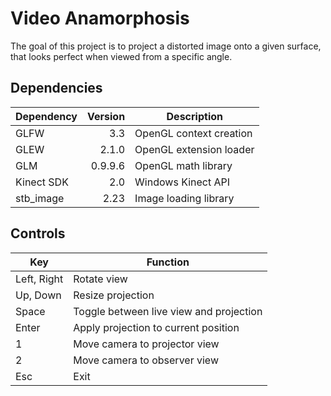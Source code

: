 # Video Anamorphosis

The goal of this project is to project a distorted image onto a given surface, that looks perfect when viewed from a specific angle.

## Dependencies

| Dependency | Version | Description             |
|------------|--------:|-------------------------|
| GLFW       | 3.3     | OpenGL context creation |
| GLEW       | 2.1.0   | OpenGL extension loader |
| GLM        | 0.9.9.6 | OpenGL math library     |
| Kinect SDK | 2.0     | Windows Kinect API      |
| stb_image  | 2.23    | Image loading library   |

## Controls

| Key         | Function                                |
|-------------|-----------------------------------------|
| Left, Right | Rotate view                             |
| Up, Down    | Resize projection                       |
| Space       | Toggle between live view and projection |
| Enter       | Apply projection to current position    |
| 1           | Move camera to projector view           |
| 2           | Move camera to observer view            |
| Esc         | Exit                                    |
